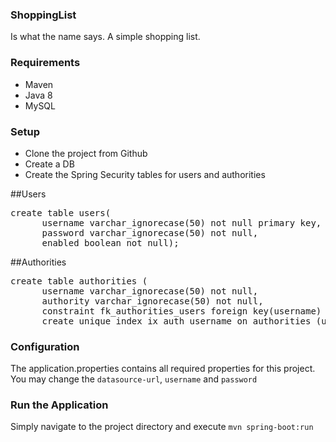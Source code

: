 ### ShoppingList

Is what the name says. A simple shopping list.

### Requirements

* Maven
* Java 8
* MySQL

### Setup

* Clone the project from Github
* Create a DB
* Create the Spring Security tables for users and authorities

##Users

  <pre>create table users(
      username varchar_ignorecase(50) not null primary key,
      password varchar_ignorecase(50) not null,
      enabled boolean not null);</pre>

##Authorities

  <pre>create table authorities (
      username varchar_ignorecase(50) not null,
      authority varchar_ignorecase(50) not null,
      constraint fk_authorities_users foreign key(username) references users(username));
      create unique index ix_auth_username on authorities (username,authority);</pre>

### Configuration

The application.properties contains all required properties for this project. 
You may change the `datasource-url`, `username` and `password`

### Run the Application
Simply navigate to the project directory and execute `mvn spring-boot:run` 